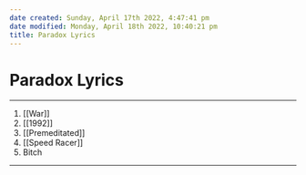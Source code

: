 ```yaml
---
date created: Sunday, April 17th 2022, 4:47:41 pm
date modified: Monday, April 18th 2022, 10:40:21 pm
title: Paradox Lyrics
---
```

# Paradox Lyrics

---
1. [[War]]
2. [[1992]]
3. [[Premeditated]]
4. [[Speed Racer]]
5. Bitch
---
